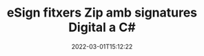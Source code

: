 ---
############################# Static ############################
layout: "auto-gen-signature"
date: 2022-03-01T15:12:22
draft: false
operation: Sign
signaturetype: Digital
fileformat: Zip
productName: .NET
lang: ca
productCode: net
otherformats: pdf doc docx docm dot dotx odt ott xls xlsx xlsm xlsb ods ots xltx xltm pptx pptm
breadcrumb: Put Digital signature on Zip for C#

############################# Head ############################
head_title: "Afegir signatures electròniques digitals al fitxer Zip amb C#"
head_description: "Col·loqueu la signatura digital al fitxer Zip per a .NET utilitzant unes quantes línies de codi. Utilitzeu l'API de signatura de documents de GroupDocs per signar desenes de formats de fitxer."

############################# Header ############################
title: "eSign fitxers Zip amb signatures Digital a C#"
description: "Com afegir la signatura Digital amb unes poques línies de codi .NET"
bg_image: "https://cms.admin.containerize.com/templates/aspose/App_Themes/V3/images/bg/header1.png"
bg_overlay: false
button:
    enable: true

############################# SubMenu ############################
submenu:
    enable: true

    left:
        img_alt: "GroupDocs.Signature for .NET"
        image: "https://cms.admin.containerize.com/templates/groupdocs/images/product-logos/90x90-noborder/groupdocs-signature-net.png"
        product: "GroupDocs.Signature"
        platform: ".NET"



############################# About ############################
about:
    enable: true
    title: "Sobre l'API de signatures digitals de GroupDocs.Signature for .NET"
    content: |
        [GroupDocs.Signature for .NET](https://products.groupdocs.com/signature/net/) és una API popular per signar documents amb signatures electròniques digitals, amb certificats digitals. Per a l'API de signatures digitals, utilitza fitxers de certificat PFX per signar el document amb claus públiques i privades protegides amb contrasenya. Les signatures digitals es poden utilitzar per certificar documents empresarials amb eSign PDF en particular, certificar documents sencers de Microsoft Office com Words, Excel, fitxers Powerpoint i documents d'Open Office. Els clients poden manipular fàcilment les signatures com editar-les, eliminar-les o ajustar-les. L'API proporciona una manera de cercar i verificar signatures. A més, es proporcionen moltes capacitats per a la personalització de signatures.
    

############################# Steps ############################
steps:
    enable: true
    title_left: "Passos per signar Zip amb Digital a C#"
    content_left: |
        [GroupDocs.Signature for .NET](https://products.groupdocs.com/signature/net/) ofereix la possibilitat de signar documents Zip amb signatures Digital de manera ràpida i senzilla.
        
        * Creeu una instància de la classe Signature que proporcioni el fitxer Zip que s'ha de signar com a camí o flux de memòria
        * Instancieu la classe SignOptions i configureu totes les dades sol·licitades.
        * Invoqueu el mètode Signature.Sign() passant el fitxer de sortida Zip o el flux de memòria

    title_right: " Requisits del sistema"
    content_right: |
        GroupDocs.Signature for .NET són compatibles amb totes les plataformes i sistemes operatius principals. Abans d'executar el codi següent, assegureu-vos que teniu els següents requisits previs instal·lats al vostre sistema.

        * Sistemes operatius: Microsoft Windows, Linux, MacOS
        * Entorns de desenvolupament: Microsoft Visual Studio, Xamarin, MonoDevelop
        * Frameworks: .NET Framework, .NET Standard, .NET Core, Mono
        * Obteniu l'últim GroupDocs.Signature for .NET de [Nuget](https://www.nuget.org/packages/groupdocs.signature)
         
    code: |
        ```csharp    
                
        // Set up input Zip file
        string filePath = "input.zip";
        // Set up output file
        string outputFilePath = "output.zip";
        // Provide digital certificate
        string certificateFilePath = "certificate.pfx";

        // Instantiate Signature for input file
        using (GroupDocs.Signature.Signature signature = new GroupDocs.Signature.Signature(filePath))
        {
                //Provide sign options
                DigitalSignOptions options = new DigitalSignOptions(certificateFilePath)
                {
                    // set certificate password
                    Password = "1234567890",
                    // set signature position
                    Left = 50,
                    Top = 200,
                };

                // sign Zip document
                SignResult result = signature.Sign(outputFilePath, options);
        }

        ```

############################# Demos ############################
demos:
    enable: true
    title: "Signant documents de Zip amb Digital Demostració en directe"
    content: |
       Signa el fitxer Zip amb diverses signatures ara mateix visitant el lloc web [GroupDocs.Signature App](https://products.groupdocs.app/signature/family). Demostració gratuïta en línia esperant-te.          

############################# More Formats ############################
more_formats:
    enable: true
    title: "Altres signatures admeses de Digital per a C#"
    content: |
        "També podeu signar Zip amb altres tipus de signatura. Si us plau, consulteu la llista a continuació."
    format: 
       
       
back_to_top:
    enable: true
---